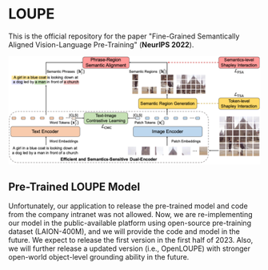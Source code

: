 # LOUPE
This is the official repository for the paper "Fine-Grained Semantically Aligned Vision-Language Pre-Training" (**NeurIPS 2022**).

![](https://github.com/YYJMJC/LOUPE/blob/main/framework.png)

## Pre-Trained LOUPE Model
Unfortunately, our application to release the pre-trained model and code from the company intranet was not allowed. Now, we are re-implementing our model in the public-available platform using open-source pre-training dataset (LAION-400M), and we will provide the code and model in the future. We expect to release the first version in the first half of 2023. Also, we will further release a updated version (i.e., OpenLOUPE) with stronger open-world object-level grounding ability in the future.

